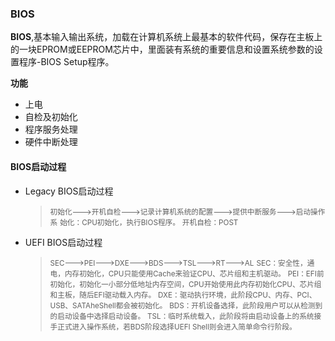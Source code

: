 ### BIOS

**BIOS**,基本输入输出系统，加载在计算机系统上最基本的软件代码，保存在主板上的一块EPROM或EEPROM芯片中，里面装有系统的重要信息和设置系统参数的设置程序-BIOS Setup程序。

**功能**
  - 上电
  - 自检及初始化
  - 程序服务处理
  - 硬件中断处理

#### BIOS启动过程
  - Legacy BIOS启动过程
    > <small>初始化--->开机自检--->记录计算机系统的配置--->提供中断服务--->启动操作系</small>
    > <small>始化：CPU初始化，执行BIOS程序。</small>
    > <small>开机自检：POST</small>
  - UEFI BIOS启动过程
    > <small>SEC--->PEI--->DXE--->BDS--->TSL--->RT--->AL</small>
    > <small>SEC：安全性，通电，内存初始化，CPU只能使用Cache来验证CPU、芯片组和主机驱动。</small>
    > <small>PEI：EFI前初始化，初始化一小部分低地址内存空间，CPU开始使用此内存初始化CPU、芯片组和主板，随后EFI驱动载入内存。</small>
    > <small>DXE：驱动执行环境，此阶段CPU、内存、PCI、USB、SATAheShell都会被初始化。</small>
    > <small>BDS：开机设备选择，此阶段用户可以从检测到的启动设备中选择启动设备。</small>
    > <small>TSL：临时系统载入，此阶段将由启动设备上的系统接手正式进入操作系统，若BDS阶段选择UEFI Shell则会进入简单命令行阶段。
  